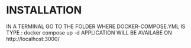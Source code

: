 # INSTALLATION 

IN A TERMINAL GO TO THE FOLDER WHERE DOCKER-COMPOSE.YML IS 
TYPE : docker compose up -d
APPLICATION WILL BE AVAILABE ON http://localhost:3000/

